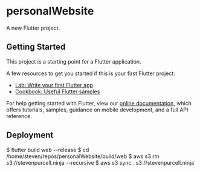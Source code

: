 # personalWebsite

A new Flutter project.

## Getting Started

This project is a starting point for a Flutter application.

A few resources to get you started if this is your first Flutter project:

- [Lab: Write your first Flutter app](https://flutter.dev/docs/get-started/codelab)
- [Cookbook: Useful Flutter samples](https://flutter.dev/docs/cookbook)

For help getting started with Flutter, view our
[online documentation](https://flutter.dev/docs), which offers tutorials,
samples, guidance on mobile development, and a full API reference.

## Deployment

$ flutter build web --release
$ cd /home/steven/repos/personalWebsite/build/web
$ aws s3 rm s3://stevenpurcell.ninja --recursive
$ aws s3 sync . s3://stevenpurcell.ninja
